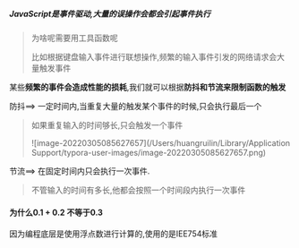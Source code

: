 ##### JavaScript是事件驱动,大量的误操作会都会引起事件执行

> 为啥呢需要用工具函数呢
>
> 比如根据键盘输入事件进行联想操作,频繁的输入事件引发的网络请求会大量触发事件

某些**频繁的事件会造成性能的损耗**,我们就可以根据**防抖和节流来限制函数的触发**

防抖==> 一定时间内,当重复大量的触发某个事件的时候,只会执行最后一个

> 如果重复输入的时间够长,只会触发一个事件
>
> ![image-20220305085627657](/Users/huangruilin/Library/Application Support/typora-user-images/image-20220305085627657.png)

节流==> 在固定时间内只会执行一次事件.

> 不管输入的时间有多长,他都会按照一个时间段内执行一次事件

#### 为什么0.1 + 0.2 不等于0.3

因为编程底层是使用浮点数进行计算的,使用的是IEE754标准